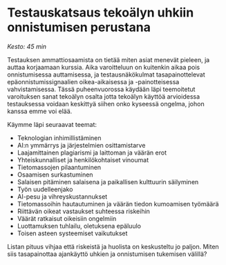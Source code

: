 # Testauskatsaus tekoälyn uhkiin onnistumisen perustana

*Kesto: 45 min* 

Testauksen ammattiosaamista on tietää miten asiat menevät pieleen, ja auttaa korjaamaan kurssia. Aika varoitteluun on kuitenkin aikaa pois onnistumisessa auttamisessa, ja testausnäkökulmat tasapainottelevat epäonnistumissignaalien oikea-aikaisessa ja -painotteisessa vahvistamisessa. Tässä puheenvuorossa käydään läpi teemoitetut varoituksen sanat tekoälyn osalta jotta tekoälyn käyttöä arvioidessa testauksessa voidaan keskittyä siihen onko kyseessä ongelma, johon kanssa emme voi elää. 

Käymme läpi seuraavat teemat: 

* Teknologian inhimillistäminen
* AI:n ymmärrys ja järjestelmien osittamistarve
* Laajamittainen plagiarismi ja laittoman ja väärän erot
* Yhteiskunnalliset ja henkilökohtaiset vinoumat
* Tietomassojen pilaantuminen
* Osaamisen surkastuminen
* Salaisen pitäminen salaisena ja paikallisen kulttuurin säilyminen
* Työn uudelleenjako
* AI-pesu ja vihreyskustannukset
* Tietomassoihin hautautuminen ja väärän tiedon kumoamisen työmäärä
* Riittävän oikeat vastaukset suhteessa riskeihin
* Väärät ratkaisut oikeisiin ongelmiin
* Luottamuksen tuhlailu, oletuksena epäluulo
* Toisen asteen systeemiset vaikutukset

Listan pituus vihjaa että riskeistä ja huolista on keskusteltu jo paljon. Miten siis tasapainottaa ajankäyttö uhkien ja onnistumisen tukemisen välillä? 
